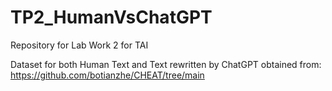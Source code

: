 # TP2_HumanVsChatGPT
Repository for Lab Work 2 for TAI

Dataset for both Human Text and Text rewritten by ChatGPT obtained from: https://github.com/botianzhe/CHEAT/tree/main